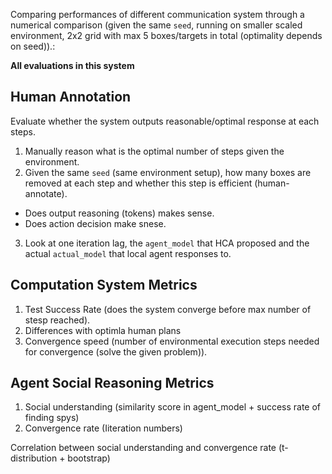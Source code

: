 Comparing performances of different communication system through a numerical comparison (given the same `seed`, running on smaller scaled environment, 2x2 grid with max 5 boxes/targets in total (optimality depends on seed)).:

**All evaluations in this system**

## Human Annotation
Evaluate whether the system outputs reasonable/optimal response at each steps.

1. Manually reason what is the optimal number of steps given the environment.
2. Given the same `seed` (same environment setup), how many boxes are removed at each step and whether this step is efficient (human-annotate).
- Does output reasoning (tokens) makes sense.
- Does action decision make snese.
3. Look at one iteration lag, the `agent_model` that HCA proposed and the actual `actual_model` that local agent responses to.

## Computation System Metrics

1. Test Success Rate (does the system converge before max number of stesp reached).
2. Differences with optimla human plans
3. Convergence speed (number of environmental execution steps needed for convergence (solve the given problem)).

## Agent Social Reasoning Metrics
1. Social understanding (similarity score in agent_model + success rate of finding spys)
2. Convergence rate (Iiteration numbers)

Correlation between social understanding and convergence rate (t-distribution + bootstrap)